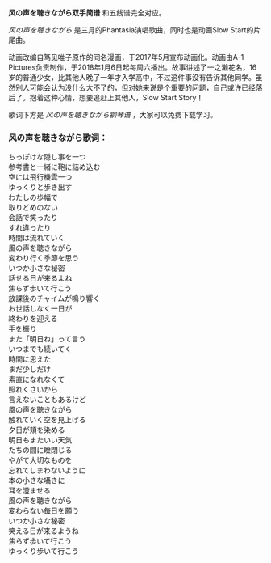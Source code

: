 

**风の声を聴きながら双手简谱** 和五线谱完全对应。

_风の声を聴きながら_ 是三月的Phantasia演唱歌曲，同时也是动画Slow Start的片尾曲。

动画改编自笃见唯子原作的同名漫画，于2017年5月宣布动画化。动画由A-1
Pictures负责制作，于2018年1月6日起每周六播出。故事讲述了一之濑花名，16岁的普通少女，比其他人晚了一年才入学高中，不过这件事没有告诉其他同学。虽然别人可能会认为没什么大不了的，但对她来说是个重要的问题，自己或许已经落后了。抱着这种心情，想要追赶上其他人，Slow
Start Story！

歌词下方是 _风の声を聴きながら钢琴谱_ ，大家可以免费下载学习。

### 风の声を聴きながら歌词：

ちっぽけな隠し事を一つ  
参考書と一緒に鞄に詰め込む  
空には飛行機雲一つ  
ゆっくりと歩き出す  
わたしの歩幅で  
取りどめのない  
会話で笑ったり  
すれ違ったり  
時間は流れていく  
風の声を聴きながら  
変わり行く季節を思う  
いつか小さな秘密  
話せる日が来るよね  
焦らず歩いて行こう  
放課後のチャイムが鳴り響く  
お世話しなく一日が  
終わりを迎える  
手を振り  
また「明日ね」って言う  
いつまでも続いてく  
時間に思えた  
まだ少しだけ  
素直になれなくて  
照れくさいから  
言えないこともあるけど  
風の声を聴きながら  
触れていく空を見上げる  
夕日が頬を染める  
明日もまたいい天気  
たちの間に瞼閉じる  
やがて大切なものを  
忘れてしまわないように  
本の小さな囁きに  
耳を澄ませる  
風の声を聴きながら  
変わらない毎日を願う  
いつか小さな秘密  
笑える日が来るようね  
焦らず歩いて行こう  
ゆっくり歩いて行こう

